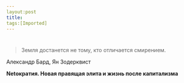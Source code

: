 ```yaml
---
layout:post
title:
tags:[Imported]
---
```

# 

> Земля достанется не тому, кто отличается смирением.

Александр Бард, Ян Зодерквист

**Netократия. Новая правящая элита и жизнь после капитализма**